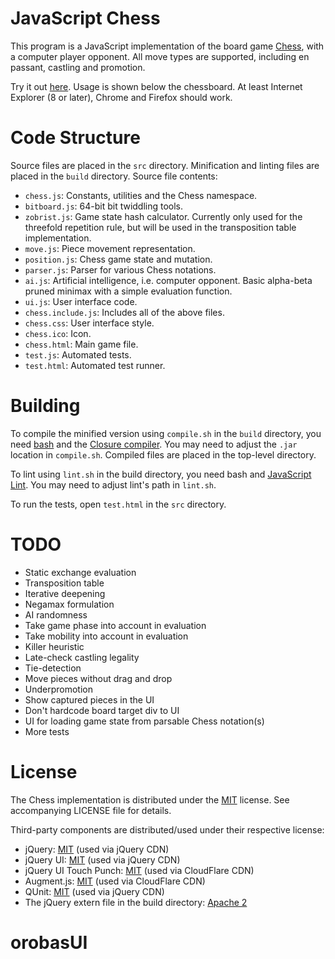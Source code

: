 # JavaScript Chess

This program is a JavaScript implementation of the board game [Chess](http://en.wikipedia.org/wiki/Chess), with a computer player opponent. All move types are supported, including en passant, castling and promotion.

Try it out [here](http://www.iki.fi/kbjorklu/chess/). Usage is shown below the chessboard. At least Internet Explorer (8 or later), Chrome and Firefox should work.

# Code Structure

Source files are placed in the `src` directory. Minification and linting files are placed in the `build` directory. Source file contents:

* `chess.js`: Constants, utilities and the Chess namespace.
* `bitboard.js`: 64-bit bit twiddling tools.
* `zobrist.js`: Game state hash calculator. Currently only used for the threefold repetition rule, but will be used in the transposition table implementation.
* `move.js`: Piece movement representation.
* `position.js`: Chess game state and mutation.
* `parser.js`: Parser for various Chess notations.
* `ai.js`: Artificial intelligence, i.e. computer opponent. Basic alpha-beta pruned minimax with a simple evaluation function.
* `ui.js`: User interface code.
* `chess.include.js`: Includes all of the above files.
* `chess.css`: User interface style.
* `chess.ico`: Icon.
* `chess.html`: Main game file.
* `test.js`: Automated tests.
* `test.html`: Automated test runner.

# Building

To compile the minified version using `compile.sh` in the `build` directory, you need [bash](http://git-scm.com/download/win) and the [Closure compiler](https://developers.google.com/closure/compiler/). You may need to adjust the `.jar` location in `compile.sh`. Compiled files are placed in the top-level directory.

To lint using `lint.sh` in the build directory, you need bash and [JavaScript Lint](http://www.javascriptlint.com/). You may need to adjust lint's path in `lint.sh`.

To run the tests, open `test.html` in the `src` directory.

# TODO

* Static exchange evaluation
* Transposition table
* Iterative deepening
* Negamax formulation
* AI randomness
* Take game phase into account in evaluation
* Take mobility into account in evaluation
* Killer heuristic
* Late-check castling legality
* Tie-detection
* Move pieces without drag and drop
* Underpromotion
* Show captured pieces in the UI
* Don't hardcode board target div to UI
* UI for loading game state from parsable Chess notation(s)
* More tests

# License

The Chess implementation is distributed under the [MIT](https://github.com/kbjorklu/chess/blob/master/LICENSE) license. See accompanying LICENSE file for details.

Third-party components are distributed/used under their respective license:

* jQuery: [MIT](https://github.com/jquery/jquery/blob/master/MIT-LICENSE.txt) (used via jQuery CDN)
* jQuery UI: [MIT](https://github.com/jquery/jquery-ui/blob/master/MIT-LICENSE.txt) (used via jQuery CDN)
* jQuery UI Touch Punch: [MIT](https://github.com/furf/jquery-ui-touch-punch/blob/master/jquery.ui.touch-punch.min.js) (used via CloudFlare CDN)
* Augment.js: [MIT](https://github.com/olivernn/augment.js/blob/master/LICENSE) (used via CloudFlare CDN)
* QUnit: [MIT](https://github.com/jquery/qunit/blob/master/MIT-LICENSE.txt) (used via jQuery CDN)
* The jQuery extern file in the build directory: [Apache 2](http://www.apache.org/licenses/LICENSE-2.0)
# orobasUI
